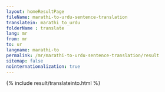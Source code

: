 ```yaml
---
layout: homeResultPage
fileName: marathi-to-urdu-sentence-translation
translatein: marathi_to_urdu
folderName : translate
lang: mr
from: mr
to: ur
langname: marathi-to
permalink: /mr/marathi-to-urdu-sentence-translation/result
sitemap: false
nointernationalization: true
---
```

{% include result/translateinto.html %}

<script src="/js/result/translation.js" data-foldername="{{page.folderName}}" data-lang="{{page.lang}}"></script>

